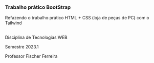 ### Trabalho prático BootStrap

Refazendo o trabalho prático HTML + CSS (loja de peças de PC) com o Tailwind

<br>
Disciplina de Tecnologias WEB

Semestre 2023.1

Professor Fischer Ferreira
